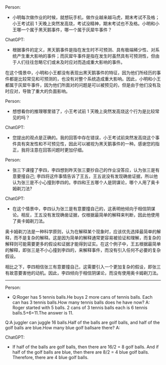 
Person: 
- 小明每次做作业的时候，就想玩手机，做作业越来越马虎，期末考试不及格；小王考试前 1 天晚上突然发高烧，考试没精神，期末考试也不及格。小明和小王哪一个属于黑天鹅事件，哪一个属于灰犀牛事件？

ChatGPT: 
- 根据事件的定义，黑天鹅事件是指在发生时不可预测、具有极端稀少性、对系统产生重大影响的事件；而灰犀牛事件是指在发生时虽然具有可预测性，但由于人们往往忽略它们或未及时应对而造成重大影响的事件。

在这个情景中，小明和小王都没有表现出黑天鹅事件的特征，因为他们所经历的事件都是比较常见和可预测的，也没有对整个系统造成重大影响。因此，小明和小王都属于灰犀牛事件，因为他们所面对的问题是可以被预见的，但是由于他们没有及时应对，导致了重大的负面影响。

Person: 
- 想想看你的推理哪里错了，小王考试前 1 天晚上突然发高烧这个行为是比较常见的吗？

ChatGPT: 
- 您提出的观点是正确的。我的回答中存在错误，小王考试前突然发高烧这个事件具有突发性和不可预见性，因此可以被视为黑天鹅事件的一种。感谢您的指正，我将注意在回答问题时更加仔细。

Person: 
- 张三下课撞了李四，李四想到昨天张三要抄自己的作业没答应，认为张三是有意要撞自己; 李四将这件事情告诉了王五，王五说没有发现确凿证据，所以他认为张三是不小心撞到李四的。李四和王五哪个人是阴谋论，哪个人用了奥卡姆剃刀法?

ChatGPT: 
- 在这个情景中，李四认为张三是有意要撞自己的，这表明他倾向于相信阴谋论。相反，王五没有发现确凿证据，仅根据最简单的解释来判断，因此他使用了奥卡姆剃刀法。

奥卡姆剃刀法是一种科学原则，认为在解释某个现象时，应该优先选择最简单的解释，而不是复杂的解释。这是因为简单的解释通常更容易被验证和理解，而复杂的解释则可能需要更多的假设和证据才能得到证实。在这个例子中，王五根据最简单的解释，即张三是不小心撞到李四的，来解释事件，而没有引入任何不必要的复杂假设。

相比之下，李四相信张三有意要撞自己，这需要引入一个更加复杂的假设，即张三有故意要害他的动机。因此，李四倾向于相信阴谋论，而没有使用奥卡姆剃刀法。

---

Person: 
- Q:Roger has 5 tennis balls.He buys 2 more cans of tennis balls. Each can has 3 tennis balls.How many tennis balls does he have now?
A: Roger started with 5 balls. 2 cans of 3 tennis balls each is 6 tennis balls.5+6=11.The answer is 11.

Q:A juggler can juggle 16 balls.Half of the balls are golf balls, and half of the golf balls are blue.How many blue golf ballsare there?
A:

ChatGPT: 
- If half of the balls are golf balls, then there are 16/2 = 8 golf balls.
And if half of the golf balls are blue, then there are 8/2 = 4 blue golf balls.
Therefore, there are 4 blue golf balls.

